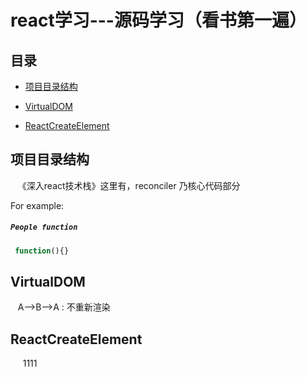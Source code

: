 # react学习---源码学习（看书第一遍）
## 目录
- [项目目录结构](#项目目录结构)
- [VirtualDOM](#VirtualDOM)

- [ReactCreateElement](#ReactCreateElement)



## 项目目录结构
    《深入react技术栈》这里有，reconciler 乃核心代码部分

For example:

##### `People function`

```js
 function(){}

```



## VirtualDOM
    A-->B-->A : 不重新渲染




## ReactCreateElement
      1111
